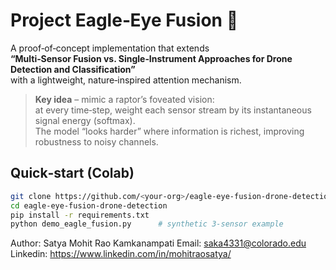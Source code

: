 # Project Eagle‑Eye Fusion 🦅

A proof‑of‑concept implementation that extends  
**“Multi‑Sensor Fusion vs. Single‑Instrument Approaches for Drone Detection and Classification”**  
with a lightweight, nature‑inspired attention mechanism.

> **Key idea** – mimic a raptor’s foveated vision:  
> at every time‑step, weight each sensor stream by its instantaneous signal energy (softmax).  
> The model “looks harder” where information is richest, improving robustness to noisy channels.

## Quick‑start (Colab)

```bash
git clone https://github.com/<your‑org>/eagle-eye-fusion-drone-detection.git
cd eagle-eye-fusion-drone-detection
pip install -r requirements.txt
python demo_eagle_fusion.py      # synthetic 3‑sensor example

```

Author: Satya Mohit Rao Kamkanampati
Email: saka4331@colorado.edu
Linkedin: https://www.linkedin.com/in/mohitraosatya/
